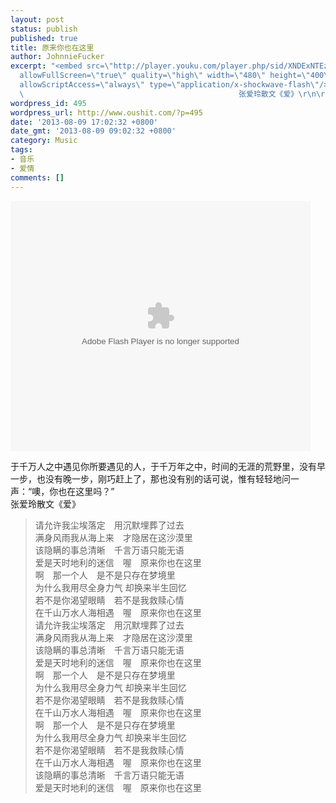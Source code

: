 ```yaml
---
layout: post
status: publish
published: true
title: 原来你也在这里
author: JohnnieFucker
excerpt: "<embed src=\"http://player.youku.com/player.php/sid/XNDExNTEzMDY0/v.swf\"
  allowFullScreen=\"true\" quality=\"high\" width=\"480\" height=\"400\" align=\"middle\"
  allowScriptAccess=\"always\" type=\"application/x-shockwave-flash\"/>\r\n\r\n于千万人之中遇见你所要遇见的人，于千万年之中，时间的无涯的荒野里，没有早一步，也没有晚一步，刚巧赶上了，那也没有别的话可说，惟有轻轻地问一声：“噢，你也在这里吗？”\r\n
  \                                                张爱玲散文《爱》\r\n\r\n"
wordpress_id: 495
wordpress_url: http://www.oushit.com/?p=495
date: '2013-08-09 17:02:32 +0800'
date_gmt: '2013-08-09 09:02:32 +0800'
category: Music
tags:
- 音乐
- 爱情
comments: []
---
```

<p><embed src="http://player.youku.com/player.php/sid/XNDExNTEzMDY0/v.swf" allowFullScreen="true" quality="high" width="480" height="400" align="middle" allowScriptAccess="always" type="application/x-shockwave-flash"/></p>
<p>于千万人之中遇见你所要遇见的人，于千万年之中，时间的无涯的荒野里，没有早一步，也没有晚一步，刚巧赶上了，那也没有别的话可说，惟有轻轻地问一声：“噢，你也在这里吗？”<br />
                                                 张爱玲散文《爱》</p>
<p><!--break--><a id="more-495"></a></p>
<blockquote><p>
请允许我尘埃落定　用沉默埋葬了过去<br />
满身风雨我从海上来　才隐居在这沙漠里<br />
该隐瞒的事总清晰　千言万语只能无语<br />
爱是天时地利的迷信　喔　原来你也在这里<br />
啊　那一个人　是不是只存在梦境里<br />
为什么我用尽全身力气 却换来半生回忆<br />
若不是你渴望眼睛　若不是我救赎心情<br />
在千山万水人海相遇　喔　原来你也在这里<br />
请允许我尘埃落定　用沉默埋葬了过去<br />
满身风雨我从海上来　才隐居在这沙漠里<br />
该隐瞒的事总清晰　千言万语只能无语<br />
爱是天时地利的迷信　喔　原来你也在这里<br />
啊　那一个人　是不是只存在梦境里<br />
为什么我用尽全身力气 却换来半生回忆<br />
若不是你渴望眼睛　若不是我救赎心情<br />
在千山万水人海相遇　喔　原来你也在这里<br />
啊　那一个人　是不是只存在梦境里<br />
为什么我用尽全身力气 却换来半生回忆<br />
若不是你渴望眼睛　若不是我救赎心情<br />
在千山万水人海相遇　喔　原来你也在这里<br />
该隐瞒的事总清晰　千言万语只能无语<br />
爱是天时地利的迷信　喔　原来你也在这里
</p></blockquote>
